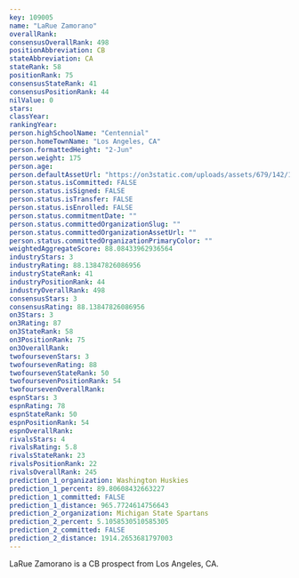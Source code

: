 ```yaml
---
key: 109005
name: "LaRue Zamorano"
overallRank: 
consensusOverallRank: 498
positionAbbreviation: CB
stateAbbreviation: CA
stateRank: 58
positionRank: 75
consensusStateRank: 41
consensusPositionRank: 44
nilValue: 0
stars: 
classYear: 
rankingYear: 
person.highSchoolName: "Centennial"
person.homeTownName: "Los Angeles, CA"
person.formattedHeight: "2-Jun"
person.weight: 175
person.age: 
person.defaultAssetUrl: "https://on3static.com/uploads/assets/679/142/142679.jpg"
person.status.isCommitted: FALSE
person.status.isSigned: FALSE
person.status.isTransfer: FALSE
person.status.isEnrolled: FALSE
person.status.commitmentDate: ""
person.status.committedOrganizationSlug: ""
person.status.committedOrganizationAssetUrl: ""
person.status.committedOrganizationPrimaryColor: ""
weightedAggregateScore: 88.08433962936564
industryStars: 3
industryRating: 88.13847826086956
industryStateRank: 41
industryPositionRank: 44
industryOverallRank: 498
consensusStars: 3
consensusRating: 88.13847826086956
on3Stars: 3
on3Rating: 87
on3StateRank: 58
on3PositionRank: 75
on3OverallRank: 
twofoursevenStars: 3
twofoursevenRating: 88
twofoursevenStateRank: 50
twofoursevenPositionRank: 54
twofoursevenOverallRank: 
espnStars: 3
espnRating: 78
espnStateRank: 50
espnPositionRank: 54
espnOverallRank: 
rivalsStars: 4
rivalsRating: 5.8
rivalsStateRank: 23
rivalsPositionRank: 22
rivalsOverallRank: 245
prediction_1_organization: Washington Huskies
prediction_1_percent: 89.80608432663227
prediction_1_committed: FALSE
prediction_1_distance: 965.7724614756643
prediction_2_organization: Michigan State Spartans
prediction_2_percent: 5.1058530510585305
prediction_2_committed: FALSE
prediction_2_distance: 1914.2653681797003
---
```

LaRue Zamorano is a CB prospect from Los Angeles, CA.